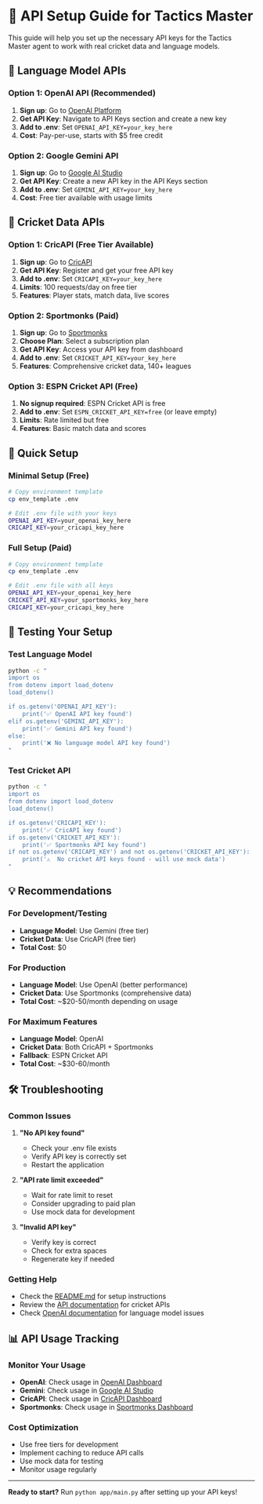 # 🔑 API Setup Guide for Tactics Master

This guide will help you set up the necessary API keys for the Tactics Master agent to work with real cricket data and language models.

## 🤖 Language Model APIs

### Option 1: OpenAI API (Recommended)
1. **Sign up**: Go to [OpenAI Platform](https://platform.openai.com/)
2. **Get API Key**: Navigate to API Keys section and create a new key
3. **Add to .env**: Set `OPENAI_API_KEY=your_key_here`
4. **Cost**: Pay-per-use, starts with $5 free credit

### Option 2: Google Gemini API
1. **Sign up**: Go to [Google AI Studio](https://aistudio.google.com/)
2. **Get API Key**: Create a new API key in the API Keys section
3. **Add to .env**: Set `GEMINI_API_KEY=your_key_here`
4. **Cost**: Free tier available with usage limits

## 🏏 Cricket Data APIs

### Option 1: CricAPI (Free Tier Available)
1. **Sign up**: Go to [CricAPI](https://cricapi.com/)
2. **Get API Key**: Register and get your free API key
3. **Add to .env**: Set `CRICAPI_KEY=your_key_here`
4. **Limits**: 100 requests/day on free tier
5. **Features**: Player stats, match data, live scores

### Option 2: Sportmonks (Paid)
1. **Sign up**: Go to [Sportmonks](https://www.sportmonks.com/)
2. **Choose Plan**: Select a subscription plan
3. **Get API Key**: Access your API key from dashboard
4. **Add to .env**: Set `CRICKET_API_KEY=your_key_here`
5. **Features**: Comprehensive cricket data, 140+ leagues

### Option 3: ESPN Cricket API (Free)
1. **No signup required**: ESPN Cricket API is free
2. **Add to .env**: Set `ESPN_CRICKET_API_KEY=free` (or leave empty)
3. **Limits**: Rate limited but free
4. **Features**: Basic match data and scores

## 🚀 Quick Setup

### Minimal Setup (Free)
```bash
# Copy environment template
cp env_template .env

# Edit .env file with your keys
OPENAI_API_KEY=your_openai_key_here
CRICAPI_KEY=your_cricapi_key_here
```

### Full Setup (Paid)
```bash
# Copy environment template
cp env_template .env

# Edit .env file with all keys
OPENAI_API_KEY=your_openai_key_here
CRICKET_API_KEY=your_sportmonks_key_here
CRICAPI_KEY=your_cricapi_key_here
```

## 🔧 Testing Your Setup

### Test Language Model
```bash
python -c "
import os
from dotenv import load_dotenv
load_dotenv()

if os.getenv('OPENAI_API_KEY'):
    print('✅ OpenAI API key found')
elif os.getenv('GEMINI_API_KEY'):
    print('✅ Gemini API key found')
else:
    print('❌ No language model API key found')
"
```

### Test Cricket API
```bash
python -c "
import os
from dotenv import load_dotenv
load_dotenv()

if os.getenv('CRICAPI_KEY'):
    print('✅ CricAPI key found')
if os.getenv('CRICKET_API_KEY'):
    print('✅ Sportmonks API key found')
if not os.getenv('CRICAPI_KEY') and not os.getenv('CRICKET_API_KEY'):
    print('⚠️  No cricket API keys found - will use mock data')
"
```

## 💡 Recommendations

### For Development/Testing
- **Language Model**: Use Gemini (free tier)
- **Cricket Data**: Use CricAPI (free tier)
- **Total Cost**: $0

### For Production
- **Language Model**: Use OpenAI (better performance)
- **Cricket Data**: Use Sportmonks (comprehensive data)
- **Total Cost**: ~$20-50/month depending on usage

### For Maximum Features
- **Language Model**: OpenAI
- **Cricket Data**: Both CricAPI + Sportmonks
- **Fallback**: ESPN Cricket API
- **Total Cost**: ~$30-60/month

## 🛠️ Troubleshooting

### Common Issues

1. **"No API key found"**
   - Check your .env file exists
   - Verify API key is correctly set
   - Restart the application

2. **"API rate limit exceeded"**
   - Wait for rate limit to reset
   - Consider upgrading to paid plan
   - Use mock data for development

3. **"Invalid API key"**
   - Verify key is correct
   - Check for extra spaces
   - Regenerate key if needed

### Getting Help

- Check the [README.md](README.md) for setup instructions
- Review the [API documentation](https://docs.cricapi.com/) for cricket APIs
- Check [OpenAI documentation](https://platform.openai.com/docs) for language model issues

## 📊 API Usage Tracking

### Monitor Your Usage
- **OpenAI**: Check usage in [OpenAI Dashboard](https://platform.openai.com/usage)
- **Gemini**: Check usage in [Google AI Studio](https://aistudio.google.com/)
- **CricAPI**: Check usage in [CricAPI Dashboard](https://cricapi.com/myaccount)
- **Sportmonks**: Check usage in [Sportmonks Dashboard](https://www.sportmonks.com/myaccount)

### Cost Optimization
- Use free tiers for development
- Implement caching to reduce API calls
- Use mock data for testing
- Monitor usage regularly

---

**Ready to start?** Run `python app/main.py` after setting up your API keys!

